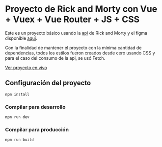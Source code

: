 # Proyecto de Rick and Morty con Vue + Vuex + Vue Router + JS + CSS

Este es un proyecto básico usando la [api](https://rickandmortyapi.com/documentation/#javascript-client) de Rick and Morty y el figma disponible [aquí](https://www.figma.com/file/6GN6h4XsZuC6z1zDv5Yhxa/Inicio?type=design&node-id=701-57&mode=design&t=T13LaeYgTBbxqQOs-0).

Con la finalidad de mantener el proyecto con la mínima cantidad de dependencias, todos los estilos fueron creados desde cero usando CSS y para el caso del consumo de la api, se usó Fetch.

[Ver proyecto en vivo](https://imaginative-piroshki-5bcf8e.netlify.app/welcome)


## Configuración del proyecto

```sh
npm install
```

### Compilar para desarrollo

```sh
npm run dev
```

### Compilar para producción

```sh
npm run build
```
